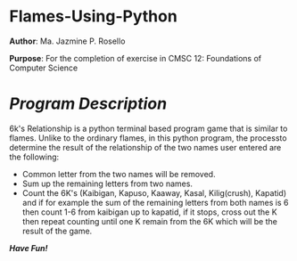 # Flames-Using-Python
**Author**: Ma. Jazmine P. Rosello

**Purpose**: For the completion of exercise in CMSC 12: Foundations of Computer Science

# ***Program Description***
6k's Relationship is a python terminal based program game that is similar to flames. Unlike to the ordinary flames, in this python program, the processto determine the result of the relationship of the two names user entered are the following:

- Common letter from the two names will be removed.
- Sum up the remaining letters from two names.
- Count the 6K's (Kaibigan, Kapuso, Kaaway, Kasal, Kilig(crush), Kapatid) and if for example the sum of the remaining letters from both names is 6 then count 1-6 from kaibigan up to kapatid, if it stops, cross out the K then repeat counting until one K remain from the 6K which will be the result of the game.


***Have Fun!***

